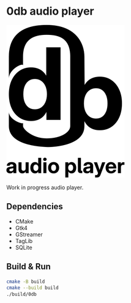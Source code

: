 # 0db audio player
![logo](.github/0db_logo.svg)

Work in progress audio player.

## Dependencies
- CMake
- Gtk4
- GStreamer
- TagLib
- SQLite

## Build & Run

```sh
cmake -B build
cmake --build build
./build/0db
```
